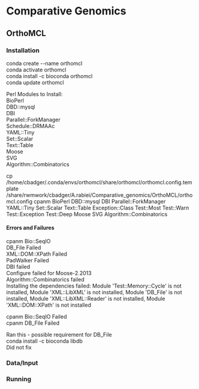 # Comparative Genomics
## OrthoMCL
### Installation
conda create --name orthomcl  
conda activate orthomcl  
conda install -c bioconda orthomcl  
conda update orthomcl  

Perl Modules to Install:  
BioPerl  
DBD::mysql  
DBI  
Parallel::ForkManager  
Schedule::DRMAAc  
YAML::Tiny  
Set::Scalar  
Text::Table  
Moose  
SVG  
Algorithm::Combinatorics  

cp /home/cbadger/.conda/envs/orthomcl/share/orthomcl/orthomcl.config.template /share/rwmwork/cbadger/A.rabiei/Comparative_genomics/OrthoMCL/orthomcl.config
cpanm BioPerl DBD::mysql DBI Parallel::ForkManager YAML::Tiny Set::Scalar Text::Table Exception::Class Test::Most Test::Warn Test::Exception Test::Deep Moose SVG Algorithm::Combinatorics  

#### Errors and Failures
cpanm Bio::SeqIO  
DB_File Failed  
XML::DOM::XPath Failed  
PadWalker Failed  
DBI failed  
Configure failed for Moose-2.2013  
Algorithm::Combinatorics failed  
Installing the dependencies failed: Module 'Test::Memory::Cycle' is not installed, Module 'XML::LibXML' is not installed, Module 'DB_File' is not installed, Module 'XML::LibXML::Reader' is not installed, Module 'XML::DOM::XPath' is not installed  

cpanm Bio::SeqIO Failed  
cpanm DB_File Failed  

Ran this - possible requirement for DB_File  
conda install -c bioconda libdb  
Did not fix  

### Data/Input
### Running

